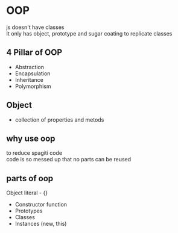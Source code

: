 # OOP
js doesn't have classes\
It only has object, prototype and sugar coating to replicate classes 

## 4 Pillar of OOP
- Abstraction
- Encapsulation
- Inheritance
- Polymorphism

## Object
- collection of properties and metods

## why use oop
to reduce spagiti code\
code is so messed up that no parts can be reused

## parts of oop
Object literal - {}

- Constructor function
- Prototypes
- Classes
- Instances (new, this)